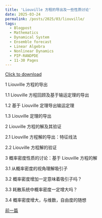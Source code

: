```yaml
---
title: 'Liouville 方程的导出及一些性质讨论'
date: 2025-03-24
permalink: /posts/2025/03/liouville/
tags:
  - Blogpost
  - Mathematics
  - Dynamical System
  - Ensemble forecast
  - Linear Algebra
  - Nonlinear Dynamics
  - PIP-RANDPDE
  - 11-30 Pages
---
```



[Click to download](/files/blog/2025-03-24-liouville.pdf)

1 Liouville 方程的导出

1.1 Liouville 方程回顾及基于输运定理的导出

1.2 基于 Liouville 定理导出输运定理

1.3 Liouville 定理的导出

2 Liouville 方程的解及其验证

2.1 Liouville 方程解的导出：特征线法

2.2 Liouville 方程解的验证

3 概率密度性质的讨论：基于 Liouville 方程的解

3.1 从概率密度的视角理解吸引子

3.2 概率密度增加一定意味着吸引子吗？

3.3 耗散系统中概率密度一定增大吗？

3.4 概率密度增大，与维数，自由度的随想

[前一篇](https://vortexer99.github.io/posts/2024/09/liouville/)